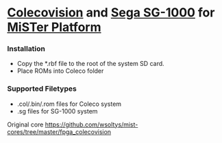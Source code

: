# [Colecovision](https://en.wikipedia.org/wiki/ColecoVision) and [Sega SG-1000](https://en.wikipedia.org/wiki/SG-1000) for [MiSTer Platform](https://github.com/MiSTer-devel/Main_MiSTer/wiki)

### Installation
* Copy the *.rbf file to the root of the system SD card.
* Place ROMs into Coleco folder

### Supported Filetypes
 * .col/.bin/.rom files for Coleco system
 * .sg files for SG-1000 system

Original core https://github.com/wsoltys/mist-cores/tree/master/fpga_colecovision
